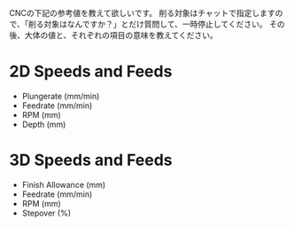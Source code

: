 CNCの下記の参考値を教えて欲しいです。
削る対象はチャットで指定しますので、「削る対象はなんですか？」とだけ質問して、一時停止してください。
その後、大体の値と、それぞれの項目の意味を教えてください。

# 2D Speeds and Feeds
- Plungerate (mm/min)
- Feedrate (mm/min)
- RPM (mm)
- Depth (mm)

# 3D Speeds and Feeds
- Finish Allowance (mm)
- Feedrate (mm/min)
- RPM (mm)
- Stepover (%)
